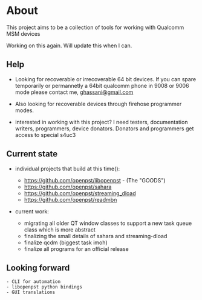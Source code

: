 # About

This project aims to be a collection of tools for working with Qualcomm MSM devices

Working on this again. Will update this when I can.

## Help
- Looking for recoverable or irrecoverable 64 bit devices. If you can spare temporarily or permannetly a 64bit qualcomm phone in 9008 or 9006 mode please contact me, ghassani@gmail.com 

- Also looking for recoverable devices through firehose programmer modes.

- interested in working with this project? I need testers, documentation writers, programmers, device donators. Donators and programmers get access to special s4uc3

## Current state

- individual projects that build at this time(): 
	- https://github.com/openpst/libopenpst - (The "GOODS")
	- https://github.com/openpst/sahara
	- https://github.com/openpst/streaming_dload
    - https://github.com/openpst/readmbn 

- current work:
	
	- migrating all older QT window classes to support a new task queue class which is more abstract
	- finalizing the small details of sahara and streaming-dload
	- finalize qcdm (biggest task imoh)
	- finalize all programs for an official release

## Looking forward

	- CLI for automation
	- libopenpst python bindings
	- GUI translations
